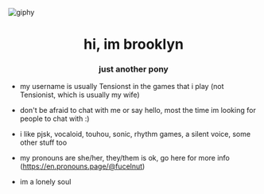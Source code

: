 ![giphy](https://github.com/Tensionst/README/assets/170373513/4ccdaa84-2fe4-4e4e-a32f-03ba0d62e888)


<h1 align="center">hi, im brooklyn</h1>
<h3 align="center">just another pony</h3>

- my username is usually Tensionst in the games that i play (not Tensionist, which is usually my wife) 

- don't be afraid to chat with me or say hello, most the time im looking for people to chat with :) 

- i like pjsk, vocaloid, touhou, sonic, rhythm games, a silent voice, some other stuff too 

- my pronouns are she/her, they/them is ok, go here for more info (https://en.pronouns.page/@fucelnut)
  
- im a lonely soul 



